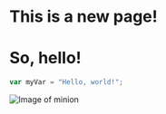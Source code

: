 # This is a new page!

# So, hello!

``` javascript
var myVar = "Hello, world!";
```

![Image of minion](https://octodex.github.com/images/minion.png)

